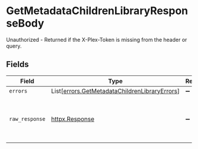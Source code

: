 # GetMetadataChildrenLibraryResponseBody

Unauthorized - Returned if the X-Plex-Token is missing from the header or query.


## Fields

| Field                                                                                                    | Type                                                                                                     | Required                                                                                                 | Description                                                                                              |
| -------------------------------------------------------------------------------------------------------- | -------------------------------------------------------------------------------------------------------- | -------------------------------------------------------------------------------------------------------- | -------------------------------------------------------------------------------------------------------- |
| `errors`                                                                                                 | List[[errors.GetMetadataChildrenLibraryErrors](../../models/errors/getmetadatachildrenlibraryerrors.md)] | :heavy_minus_sign:                                                                                       | N/A                                                                                                      |
| `raw_response`                                                                                           | [httpx.Response](https://www.python-httpx.org/api/#response)                                             | :heavy_minus_sign:                                                                                       | Raw HTTP response; suitable for custom response parsing                                                  |
